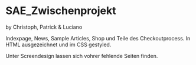 # SAE_Zwischenprojekt
by Christoph, Patrick & Luciano

Indexpage, News, Sample Articles, Shop und Teile des Checkoutprocess.
In HTML ausgezeichnet und im CSS gestyled.

Unter Screendesign lassen sich vohrer fehlende Seiten finden.
